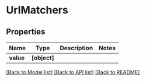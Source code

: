 # UrlMatchers


## Properties
Name | Type | Description | Notes
------------ | ------------- | ------------- | -------------
**value** | **[object]** |  | 

[[Back to Model list]](../README.md#documentation-for-models) [[Back to API list]](../README.md#documentation-for-api-endpoints) [[Back to README]](../README.md)


